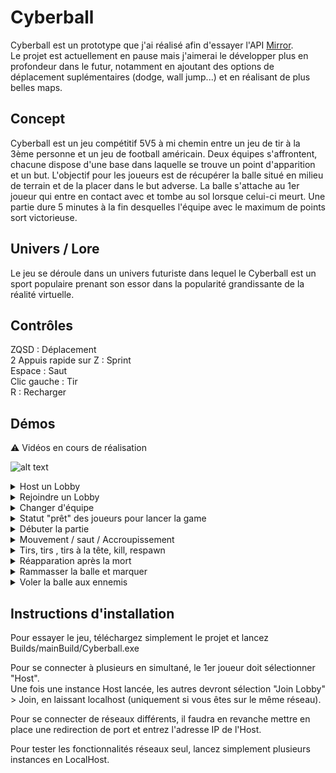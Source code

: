 # Cyberball
 
Cyberball est un prototype que j'ai réalisé afin d'essayer l'API [Mirror](https://mirror-networking.com).  
Le projet est actuellement en pause mais j'aimerai le développer plus en profondeur dans le futur, notamment en ajoutant des options de déplacement suplémentaires (dodge, wall jump...) et en réalisant de plus belles maps.

## Concept

Cyberball est un jeu compétitif 5V5 à mi chemin entre un jeu de tir à la 3ème personne et un jeu de football américain. 
Deux équipes s'affrontent, chacune dispose d'une base dans laquelle se trouve un point d'apparition et un but.  L'objectif pour les joueurs est de récupérer la balle situé en milieu de terrain et de la placer dans le but adverse. La balle s'attache au 1er joueur qui entre en contact avec et tombe au sol lorsque celui-ci meurt. Une partie dure 5 minutes à la fin desquelles l'équipe avec le maximum de points sort victorieuse.

## Univers / Lore

Le jeu se déroule dans un univers futuriste dans lequel le Cyberball est un sport populaire prenant son essor dans la popularité grandissante de la réalité virtuelle.

## Contrôles 

ZQSD : Déplacement  
2 Appuis rapide sur Z : Sprint   
Espace : Saut  
Clic gauche : Tir  
R : Recharger  

## Démos

:warning: Vidéos en cours de réalisation

![alt text](https://media.giphy.com/media/VTWXFDAsvFxPnNGcMX/giphy.gif)

<details>
  <summary>Host un Lobby</summary>
  <img src="https://media.giphy.com/media/VTWXFDAsvFxPnNGcMX/giphy.gif">
</details>

<details>
  <summary>Rejoindre un Lobby</summary>
![alt text](https://media.giphy.com/media/nwwUzJ9k8uYQc9Anyv/giphy.gif)
</details>

<details>
  <summary>Changer d'équipe</summary>
![alt text](https://media.giphy.com/media/N6MKMzLCXrpVolIgvF/giphy.gif)
</details>

<details>
  <summary>Statut "prêt" des joueurs pour lancer la game</summary>
![alt text](https://media.giphy.com/media/mNC6Zxd9WPGpdZvd96/giphy.gif)
</details>

<details>
  <summary>Débuter la partie</summary>
![alt text](https://media.giphy.com/media/nouVdrADJ0MgmOZpZm/giphy.gif)
</details>

<details>
  <summary>Mouvement / saut / Accroupissement</summary>

</details>

<details>
  <summary>Tirs, tirs , tirs à la tête, kill, respawn</summary>
 ![alt text](https://media.giphy.com/media/UVfUAhWpsmkDTSYGZa/giphy.gif)
</details>

<details>
  <summary>Réapparation après la mort</summary>
</details>

<details>
  <summary>Rammasser la balle et marquer</summary>
</details>

<details>
  <summary>Voler la balle aux ennemis</summary>
![alt text](https://media.giphy.com/media/k1VnJ1VFXR2pXGHH0E/giphy.gif)
</details>

## Instructions d'installation

Pour essayer le jeu, téléchargez simplement le projet et lancez Builds/mainBuild/Cyberball.exe  

Pour se connecter à plusieurs en simultané, le 1er joueur doit sélectionner "Host".  
Une fois une instance Host lancée, les autres devront sélection "Join Lobby" > Join, en laissant localhost (uniquement si vous êtes sur le même réseau).  

Pour se connecter de réseaux différents, il faudra en revanche mettre en place une redirection de port et entrez l'adresse IP de l'Host.  

Pour tester les fonctionnalités réseaux seul, lancez simplement plusieurs instances en LocalHost.
